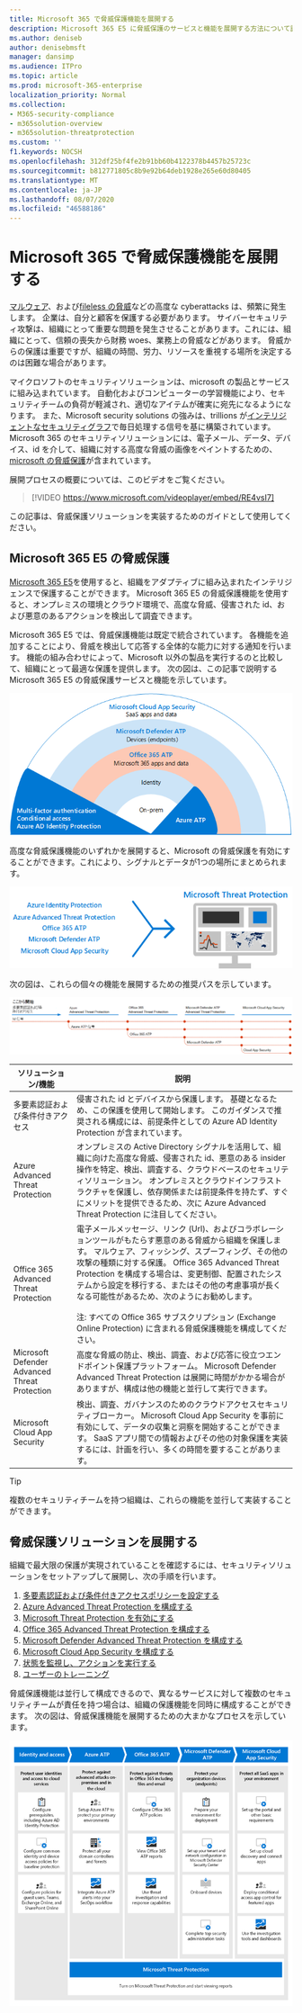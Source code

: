 ```yaml
---
title: Microsoft 365 で脅威保護機能を展開する
description: Microsoft 365 E5 に脅威保護のサービスと機能を展開する方法について説明します。
ms.author: deniseb
author: denisebmsft
manager: dansimp
ms.audience: ITPro
ms.topic: article
ms.prod: microsoft-365-enterprise
localization_priority: Normal
ms.collection:
- M365-security-compliance
- m365solution-overview
- m365solution-threatprotection
ms.custom: ''
f1.keywords: NOCSH
ms.openlocfilehash: 312df25bf4fe2b91bb60b4122378b4457b25723c
ms.sourcegitcommit: b812771805c8b9e92b64deb1928e265e60d80405
ms.translationtype: MT
ms.contentlocale: ja-JP
ms.lasthandoff: 08/07/2020
ms.locfileid: "46588186"
---
```

# <a name="deploy-threat-protection-capabilities-across-microsoft-365"></a>Microsoft 365 で脅威保護機能を展開する

[マルウェア](https://docs.microsoft.com/windows/security/threat-protection/intelligence/understanding-malware)、および[fileless の脅威](https://docs.microsoft.com/windows/security/threat-protection/intelligence/fileless-threats)などの高度な cyberattacks は、頻繁に発生します。 企業は、自分と顧客を保護する必要があります。 サイバーセキュリティ攻撃は、組織にとって重要な問題を発生させることがあります。これには、組織にとって、信頼の喪失から財務 woes、業務上の脅威などがあります。 脅威からの保護は重要ですが、組織の時間、労力、リソースを重視する場所を決定するのは困難な場合があります。 

マイクロソフトのセキュリティソリューションは、microsoft の製品とサービスに組み込まれています。 自動化およびコンピューターの学習機能により、セキュリティチームの負荷が軽減され、適切なアイテムが確実に宛先になるようになります。 また、Microsoft security solutions の強みは、trillions が[インテリジェントなセキュリティグラフ](https://cloud-platform-assets.azurewebsites.net/intelligent-security-graph)で毎日処理する信号を基に構築されています。 Microsoft 365 のセキュリティソリューションには、電子メール、データ、デバイス、id を介して、組織に対する高度な脅威の画像をペイントするための、 [microsoft の脅威保護](https://docs.microsoft.com/microsoft-365/security/mtp/microsoft-threat-protection)が含まれています。

展開プロセスの概要については、このビデオをご覧ください。

> [!VIDEO https://www.microsoft.com/videoplayer/embed/RE4vsI7]

この記事は、脅威保護ソリューションを実装するためのガイドとして使用してください。

## <a name="threat-protection-in-microsoft-365-e5"></a>Microsoft 365 E5 の脅威保護

[Microsoft 365 E5](https://www.microsoft.com/microsoft-365/enterprise-e5-business-software?activetab=pivot%3aoverviewtab)を使用すると、組織をアダプティブに組み込まれたインテリジェンスで保護することができます。 Microsoft 365 E5 の脅威保護機能を使用すると、オンプレミスの環境とクラウド環境で、高度な脅威、侵害された id、および悪意のあるアクションを検出して調査できます。

Microsoft 365 E5 では、脅威保護機能は既定で統合されています。 各機能を追加することにより、脅威を検出して応答する全体的な能力に対する通知を行います。 機能の組み合わせによって、Microsoft 以外の製品を実行するのと比較して、組織にとって最適な保護を提供します。 次の図は、この記事で説明する Microsoft 365 E5 の脅威保護サービスと機能を示しています。

![Microsoft threat protection の概要](../media/solutions-architecture-center/deploy-threat-protection-across-m365-overview.png)

高度な脅威保護機能のいずれかを展開すると、Microsoft の脅威保護を有効にすることができます。これにより、シグナルとデータが1つの場所にまとめられます。 

![Microsoft Threat Protection ダッシュボードの概念図](../media/solutions-architecture-center/deploy-threat-protection-across-m365-mtp.png)

次の図は、これらの個々の機能を展開するための推奨パスを示しています。 

![M365 脅威保護信号](../media/solutions-architecture-center/deploy-threat-protection-across-m365.png)

|ソリューション/機能  |説明  |
|---------|---------|
|多要素認証および条件付きアクセス     |侵害された id とデバイスから保護します。 基礎となるため、この保護を使用して開始します。 このガイダンスで推奨される構成には、前提条件としての Azure AD Identity Protection が含まれています。     |
|Azure Advanced Threat Protection     |  オンプレミスの Active Directory シグナルを活用して、組織に向けた高度な脅威、侵害された id、悪意のある insider 操作を特定、検出、調査する、クラウドベースのセキュリティソリューション。 オンプレミスとクラウドインフラストラクチャを保護し、依存関係または前提条件を持たず、すぐにメリットを提供できるため、次に Azure Advanced Threat Protection に注目してください。       | 
|Office 365 Advanced Threat Protection     | 電子メールメッセージ、リンク (Url)、およびコラボレーションツールがもたらす悪意のある脅威から組織を保護します。 マルウェア、フィッシング、スプーフィング、その他の攻撃の種類に対する保護。 Office 365 Advanced Threat Protection を構成する場合は、変更制御、配置されたシステムから設定を移行する、またはその他の考慮事項が長くなる可能性があるため、次のようにお勧めします。 <br><br>注: すべての Office 365 サブスクリプション (Exchange Online Protection) に含まれる脅威保護機能を構成してください。       |
|Microsoft Defender Advanced Threat Protection    | 高度な脅威の防止、検出、調査、および応答に役立つエンドポイント保護プラットフォーム。 Microsoft Defender Advanced Threat Protection は展開に時間がかかる場合がありますが、構成は他の機能と並行して実行できます。   |
|Microsoft Cloud App Security     |   検出、調査、ガバナンスのためのクラウドアクセスセキュリティブローカー。 Microsoft Cloud App Security を事前に有効にして、データの収集と洞察を開始することができます。 SaaS アプリ間での情報およびその他の対象保護を実装するには、計画を行い、多くの時間を要することがあります。       | 

> [!TIP]
> 複数のセキュリティチームを持つ組織は、これらの機能を並行して実装することができます。

## <a name="deploy-your-threat-protection-solution"></a>脅威保護ソリューションを展開する

組織で最大限の保護が実現されていることを確認するには、セキュリティソリューションをセットアップして展開し、次の手順を行います。

1. [多要素認証および条件付きアクセスポリシーを設定する](deploy-threat-protection-configure.md#step-1-set-up-multi-factor-authentication-and-conditional-access-policies)
2. [Azure Advanced Threat Protection を構成する](deploy-threat-protection-configure.md#step-2-configure-azure-advanced-threat-protection)
3. [Microsoft Threat Protection を有効にする](deploy-threat-protection-configure.md#step-3-turn-on-microsoft-threat-protection)
4. [Office 365 Advanced Threat Protection を構成する](deploy-threat-protection-configure.md#step-4-configure-office-365-advanced-threat-protection)
5. [Microsoft Defender Advanced Threat Protection を構成する](deploy-threat-protection-configure.md#step-5-configure-microsoft-defender-advanced-threat-protection)
6. [Microsoft Cloud App Security を構成する](deploy-threat-protection-configure.md#step-6-configure-microsoft-cloud-app-security)
7. [状態を監視し、アクションを実行する](deploy-threat-protection-configure.md#step-7-monitor-status-and-take-actions)
8. [ユーザーのトレーニング](deploy-threat-protection-configure.md#step-8-train-users)

脅威保護機能は並行して構成できるので、異なるサービスに対して複数のセキュリティチームが責任を持つ場合は、組織の保護機能を同時に構成することができます。 次の図は、脅威保護機能を展開するための大まかなプロセスを示しています。 

![脅威保護機能を展開するためのプロセス](../media/solutions-architecture-center/deploy-threat-protection-across-m365-grid.png) 


